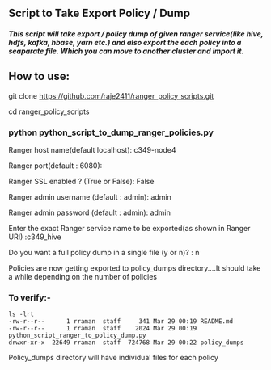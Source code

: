 ## Script to Take Export Policy / Dump

##### This script will take export / policy dump of given ranger service(like hive, hdfs, kafka, hbase, yarn etc.) and also export the each policy into a seaparate file.  Which you can move to another cluster and import it.

## How to use:

git clone https://github.com/raje2411/ranger_policy_scripts.git

cd ranger_policy_scripts

### python python_script_to_dump_ranger_policies.py

Ranger host name(default localhost): c349-node4

Ranger port(default : 6080):

Ranger SSL enabled ? (True or False): False

Ranger admin username (default : admin): admin

Ranger admin password (default : admin): admin

Enter the exact Ranger service name to be exported(as shown in Ranger URI) :c349_hive

Do you want a full policy dump in a single file (y or n)? : n

Policies are now getting exported to policy_dumps directory....It should take a while depending on the number of policies

### To verify:-
```
ls -lrt
-rw-r--r--      1 rraman  staff     341 Mar 29 00:19 README.md
-rw-r--r--      1 rraman  staff    2024 Mar 29 00:19 python_script_ranger_to_policy_dump.py
drwxr-xr-x  22649 rraman  staff  724768 Mar 29 00:22 policy_dumps
```

Policy_dumps directory will have individual files for each policy
